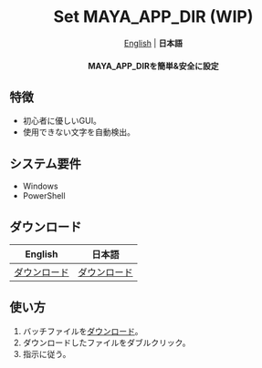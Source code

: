 <h1 align="center">
    Set MAYA_APP_DIR (WIP)
</h1>

<p align="center">
    <a href="README.md">English</a> |
    <b>日本語</b>
</p>

<h4 align="center">MAYA_APP_DIRを簡単&安全に設定</h4>

## 特徴

- 初心者に優しいGUI。
- 使用できない文字を自動検出。

## システム要件

- Windows
- PowerShell

## ダウンロード

|English|日本語|
|-|-|
|[ダウンロード](https://github.com/HalNoDaifuku/Change-MAYA_APP_DIR/releases/latest/download/Change_MAYA_APP_DIR_en.bat)|[ダウンロード](https://github.com/HalNoDaifuku/Change-MAYA_APP_DIR/releases/latest/download/Change_MAYA_APP_DIR_ja.bat)|

## 使い方

1. バッチファイルを[ダウンロード](#ダウンロード)。
2. ダウンロードしたファイルをダブルクリック。
3. 指示に従う。

